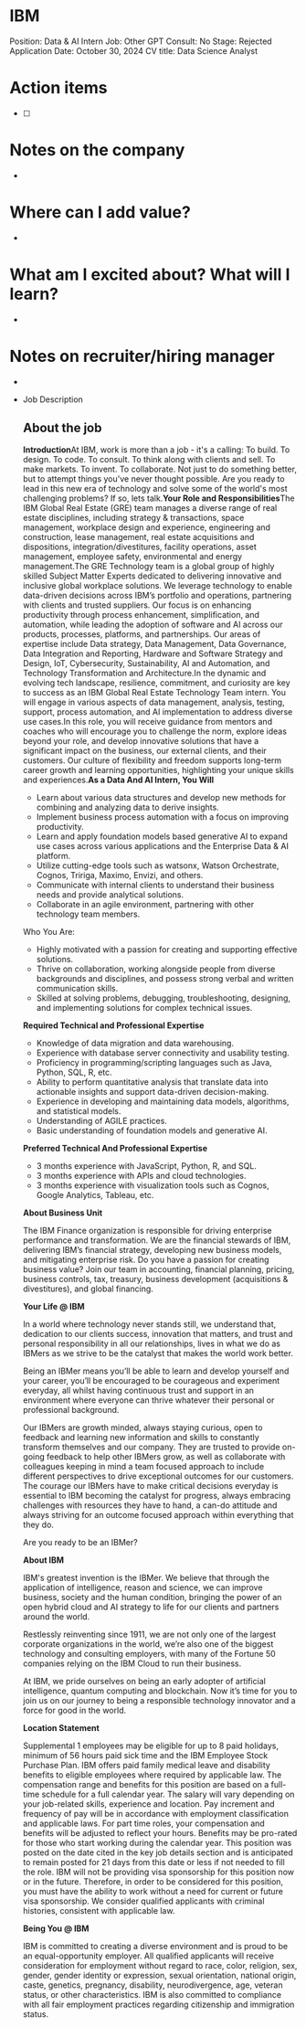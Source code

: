 # IBM

Position: Data & AI Intern
Job: Other
GPT Consult: No
Stage: Rejected
Application Date: October 30, 2024
CV title: Data Science Analyst

# Action items

- [ ]  

# Notes on the company

- 

# Where can I add value?

- 

# What am I excited about? What will I learn?

- 

# Notes on recruiter/hiring manager

- 

- Job Description
    
    ## About the job
    
    **Introduction**At IBM, work is more than a job - it's a calling: To build. To design. To code. To consult. To think along with clients and sell. To make markets. To invent. To collaborate. Not just to do something better, but to attempt things you've never thought possible. Are you ready to lead in this new era of technology and solve some of the world's most challenging problems? If so, lets talk.**Your Role and Responsibilities**The IBM Global Real Estate (GRE) team manages a diverse range of real estate disciplines, including strategy & transactions, space management, workplace design and experience, engineering and construction, lease management, real estate acquisitions and dispositions, integration/divestitures, facility operations, asset management, employee safety, environmental and energy management.The GRE Technology team is a global group of highly skilled Subject Matter Experts dedicated to delivering innovative and inclusive global workplace solutions. We leverage technology to enable data-driven decisions across IBM’s portfolio and operations, partnering with clients and trusted suppliers. Our focus is on enhancing productivity through process enhancement, simplification, and automation, while leading the adoption of software and AI across our products, processes, platforms, and partnerships. Our areas of expertise include Data strategy, Data Management, Data Governance, Data Integration and Reporting, Hardware and Software Strategy and Design, IoT, Cybersecurity, Sustainability, AI and Automation, and Technology Transformation and Architecture.In the dynamic and evolving tech landscape, resilience, commitment, and curiosity are key to success as an IBM Global Real Estate Technology Team intern. You will engage in various aspects of data management, analysis, testing, support, process automation, and AI implementation to address diverse use cases.In this role, you will receive guidance from mentors and coaches who will encourage you to challenge the norm, explore ideas beyond your role, and develop innovative solutions that have a significant impact on the business, our external clients, and their customers. Our culture of flexibility and freedom supports long-term career growth and learning opportunities, highlighting your unique skills and experiences.**As a Data And AI Intern, You Will**
    
    - Learn about various data structures and develop new methods for combining and analyzing data to derive insights.
    - Implement business process automation with a focus on improving productivity.
    - Learn and apply foundation models based generative AI to expand use cases across various applications and the Enterprise Data & AI platform.
    - Utilize cutting-edge tools such as watsonx, Watson Orchestrate, Cognos, Tririga, Maximo, Envizi, and others.
    - Communicate with internal clients to understand their business needs and provide analytical solutions.
    - Collaborate in an agile environment, partnering with other technology team members.
    
    Who You Are:
    
    - Highly motivated with a passion for creating and supporting effective solutions.
    - Thrive on collaboration, working alongside people from diverse backgrounds and disciplines, and possess strong verbal and written communication skills.
    - Skilled at solving problems, debugging, troubleshooting, designing, and implementing solutions for complex technical issues.
    
    **Required Technical and Professional Expertise**
    
    - Knowledge of data migration and data warehousing.
    - Experience with database server connectivity and usability testing.
    - Proficiency in programming/scripting languages such as Java, Python, SQL, R, etc.
    - Ability to perform quantitative analysis that translate data into actionable insights and support data-driven decision-making.
    - Experience in developing and maintaining data models, algorithms, and statistical models.
    - Understanding of AGILE practices.
    - Basic understanding of foundation models and generative AI.
    
    **Preferred Technical And Professional Expertise**
    
    - 3 months experience with JavaScript, Python, R, and SQL.
    - 3 months experience with APIs and cloud technologies.
    - 3 months experience with visualization tools such as Cognos, Google Analytics, Tableau, etc.
    
    **About Business Unit**
    
    The IBM Finance organization is responsible for driving enterprise performance and transformation. We are the financial stewards of IBM, delivering IBM’s financial strategy, developing new business models, and mitigating enterprise risk. Do you have a passion for creating business value? Join our team in accounting, financial planning, pricing, business controls, tax, treasury, business development (acquisitions & divestitures), and global financing.
    
    **Your Life @ IBM**
    
    In a world where technology never stands still, we understand that, dedication to our clients success, innovation that matters, and trust and personal responsibility in all our relationships, lives in what we do as IBMers as we strive to be the catalyst that makes the world work better.
    
    Being an IBMer means you’ll be able to learn and develop yourself and your career, you’ll be encouraged to be courageous and experiment everyday, all whilst having continuous trust and support in an environment where everyone can thrive whatever their personal or professional background.
    
    Our IBMers are growth minded, always staying curious, open to feedback and learning new information and skills to constantly transform themselves and our company. They are trusted to provide on-going feedback to help other IBMers grow, as well as collaborate with colleagues keeping in mind a team focused approach to include different perspectives to drive exceptional outcomes for our customers. The courage our IBMers have to make critical decisions everyday is essential to IBM becoming the catalyst for progress, always embracing challenges with resources they have to hand, a can-do attitude and always striving for an outcome focused approach within everything that they do.
    
    Are you ready to be an IBMer?
    
    **About IBM**
    
    IBM's greatest invention is the IBMer. We believe that through the application of intelligence, reason and science, we can improve business, society and the human condition, bringing the power of an open hybrid cloud and AI strategy to life for our clients and partners around the world.
    
    Restlessly reinventing since 1911, we are not only one of the largest corporate organizations in the world, we’re also one of the biggest technology and consulting employers, with many of the Fortune 50 companies relying on the IBM Cloud to run their business.
    
    At IBM, we pride ourselves on being an early adopter of artificial intelligence, quantum computing and blockchain. Now it’s time for you to join us on our journey to being a responsible technology innovator and a force for good in the world.
    
    **Location Statement**
    
    Supplemental 1 employees may be eligible for up to 8 paid holidays, minimum of 56 hours paid sick time and the IBM Employee Stock Purchase Plan. IBM offers paid family medical leave and disability benefits to eligible employees where required by applicable law. The compensation range and benefits for this position are based on a full-time schedule for a full calendar year. The salary will vary depending on your job-related skills, experience and location. Pay increment and frequency of pay will be in accordance with employment classification and applicable laws. For part time roles, your compensation and benefits will be adjusted to reflect your hours. Benefits may be pro-rated for those who start working during the calendar year. This position was posted on the date cited in the key job details section and is anticipated to remain posted for 21 days from this date or less if not needed to fill the role. IBM will not be providing visa sponsorship for this position now or in the future. Therefore, in order to be considered for this position, you must have the ability to work without a need for current or future visa sponsorship. We consider qualified applicants with criminal histories, consistent with applicable law.
    
    **Being You @ IBM**
    
    IBM is committed to creating a diverse environment and is proud to be an equal-opportunity employer. All qualified applicants will receive consideration for employment without regard to race, color, religion, sex, gender, gender identity or expression, sexual orientation, national origin, caste, genetics, pregnancy, disability, neurodivergence, age, veteran status, or other characteristics. IBM is also committed to compliance with all fair employment practices regarding citizenship and immigration status.